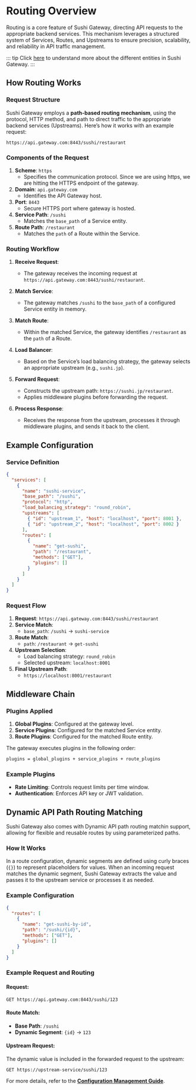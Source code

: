 # Routing Overview

Routing is a core feature of Sushi Gateway, directing API requests to the appropriate backend services. This mechanism leverages a structured system of Services, Routes, and Upstreams to ensure precision, scalability, and reliability in API traffic management.

::: tip
Click [here](./entities/index.md) to understand more about the different entities in Sushi Gateway.
:::

## How Routing Works

### Request Structure

Sushi Gateway employs a **path-based routing mechanism**, using the protocol, HTTP method, and path to direct traffic to the appropriate backend services (Upstreams). Here’s how it works with an example request:

```http
https://api.gateway.com:8443/sushi/restaurant
```

### Components of the Request

1. **Scheme**: `https`
   - Specifies the communication protocol. Since we are using https, we are hitting the HTTPS endpoint of the gateway.
2. **Domain**: `api.gateway.com`
   - Identifies the API Gateway host.
3. **Port**: `8443`
   - Secure HTTPS port where gateway is hosted.
4. **Service Path**: `/sushi`
   - Matches the `base_path` of a Service entity.
5. **Route Path**: `/restaurant`
   - Matches the `path` of a Route within the Service.

### Routing Workflow

1. **Receive Request**:

   - The gateway receives the incoming request at `https://api.gateway.com:8443/sushi/restaurant`.

2. **Match Service**:

   - The gateway matches `/sushi` to the `base_path` of a configured Service entity in memory.

3. **Match Route**:

   - Within the matched Service, the gateway identifies `/restaurant` as the `path` of a Route.

4. **Load Balancer**:

   - Based on the Service’s load balancing strategy, the gateway selects an appropriate upstream (e.g., `sushi.jp`).

5. **Forward Request**:

   - Constructs the upstream path: `https://sushi.jp/restaurant`.
   - Applies middleware plugins before forwarding the request.

6. **Process Response**:
   - Receives the response from the upstream, processes it through middleware plugins, and sends it back to the client.

## Example Configuration

### Service Definition

```json
{
  "services": [
    {
      "name": "sushi-service",
      "base_path": "/sushi",
      "protocol": "http",
      "load_balancing_strategy": "round_robin",
      "upstreams": [
        { "id": "upstream_1", "host": "localhost", "port": 8001 },
        { "id": "upstream_2", "host": "localhost", "port": 8002 }
      ],
      "routes": [
        {
          "name": "get-sushi",
          "path": "/restaurant",
          "methods": ["GET"],
          "plugins": []
        }
      ]
    }
  ]
}
```

### Request Flow

1. **Request**: `https://api.gateway.com:8443/sushi/restaurant`
2. **Service Match**:
   - `base_path`: `/sushi` → `sushi-service`
3. **Route Match**:
   - `path`: `/restaurant` → `get-sushi`
4. **Upstream Selection**:
   - Load balancing strategy: `round_robin`
   - Selected upstream: `localhost:8001`
5. **Final Upstream Path**:
   - `https://localhost:8001/restaurant`

## Middleware Chain

### Plugins Applied

1. **Global Plugins**: Configured at the gateway level.
2. **Service Plugins**: Configured for the matched Service entity.
3. **Route Plugins**: Configured for the matched Route entity.

The gateway executes plugins in the following order:

```bash
plugins = global_plugins + service_plugins + route_plugins
```

### Example Plugins

- **Rate Limiting**: Controls request limits per time window.
- **Authentication**: Enforces API key or JWT validation.

## Dynamic API Path Routing Matching

Sushi Gateway also comes with Dynamic API path routing matchin support, allowing for flexible and reusable routes by using parameterized paths.

### How It Works

In a route configuration, dynamic segments are defined using curly braces (`{}`) to represent placeholders for values. When an incoming request matches the dynamic segment, Sushi Gateway extracts the value and passes it to the upstream service or processes it as needed.

### Example Configuration

```json
{
  "routes": [
    {
      "name": "get-sushi-by-id",
      "path": "/sushi/{id}",
      "methods": ["GET"],
      "plugins": []
    }
  ]
}
```

### Example Request and Routing

#### Request:

```http
GET https://api.gateway.com:8443/sushi/123
```

#### Route Match:

- **Base Path**: `/sushi`
- **Dynamic Segment**: `{id}` → `123`

#### Upstream Request:

The dynamic value is included in the forwarded request to the upstream:

```http
GET https://upstream-service/sushi/123
```

For more details, refer to the **[Configuration Management Guide](../concepts/configuration/index.md)**.

